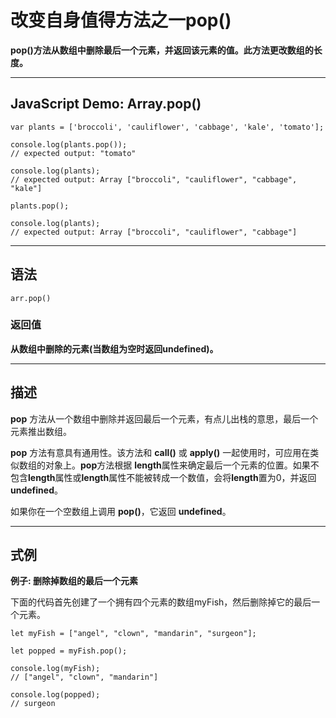 # 改变自身值得方法之一pop()

**pop()方法从数组中删除最后一个元素，并返回该元素的值。此方法更改数组的长度。**
***
## JavaScript Demo: Array.pop()

```
var plants = ['broccoli', 'cauliflower', 'cabbage', 'kale', 'tomato'];

console.log(plants.pop());
// expected output: "tomato"

console.log(plants);
// expected output: Array ["broccoli", "cauliflower", "cabbage", "kale"]

plants.pop();

console.log(plants);
// expected output: Array ["broccoli", "cauliflower", "cabbage"]
```
***
## 语法

```
arr.pop()
```

### 返回值

**从数组中删除的元素(当数组为空时返回undefined)。**
***
## 描述
**pop** 方法从一个数组中删除并返回最后一个元素，有点儿出栈的意思，最后一个元素推出数组。

**pop** 方法有意具有通用性。该方法和 **call()** 或 **apply()** 一起使用时，可应用在类似数组的对象上。**pop**方法根据 **length**属性来确定最后一个元素的位置。如果不包含**length**属性或**length**属性不能被转成一个数值，会将**length**置为0，并返回**undefined**。

如果你在一个空数组上调用 **pop()**，它返回  **undefined**。
***
## 式例

**例子: 删除掉数组的最后一个元素**

下面的代码首先创建了一个拥有四个元素的数组myFish，然后删除掉它的最后一个元素。

```
let myFish = ["angel", "clown", "mandarin", "surgeon"];

let popped = myFish.pop();

console.log(myFish); 
// ["angel", "clown", "mandarin"]

console.log(popped); 
// surgeon
```
